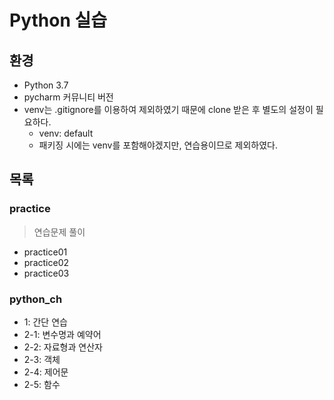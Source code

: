 # Python 실습

## 환경
- Python 3.7
- pycharm 커뮤니티 버전
- venv는 .gitignore를 이용하여 제외하였기 때문에 clone 받은 후 별도의 설정이 필요하다.
   - venv: default
   - 패키징 시에는 venv를 포함해야겠지만, 연습용이므로 제외하였다.

## 목록
### practice
> 연습문제 풀이

- practice01
- practice02
- practice03

### python_ch
- 1: 간단 연습
- 2-1: 변수명과 예약어
- 2-2: 자료형과 연산자
- 2-3: 객체
- 2-4: 제어문
- 2-5: 함수

